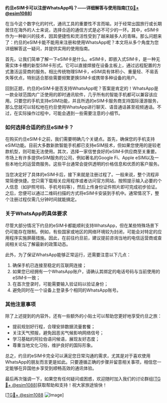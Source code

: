 **约旦eSIM卡可以注册WhatsApp吗？——详细解答与使用指南[[TG💪+ @esim1088](https://t.me/s/esim1088)]**

在当今这个数字化的时代，通讯工具的重要性不言而喻。对于经常出国旅行或长期居住在海外的人士来说，选择合适的通信方式是必不可少的一环。其中，eSIM卡作为一种新兴的技术，因其便捷性和灵活性受到了越来越多人的青睐。那么问题来了：约旦的eSIM卡能不能用来注册和使用WhatsApp呢？本文将从多个角度为您详细解答这一疑问，并提供实用的使用指南。

首先，让我们简单了解一下eSIM卡是什么。eSIM卡，即嵌入式SIM卡，是一种无需实体卡槽的新型SIM卡形式。它可以直接焊接在设备主板上，通过远程配置的方式激活运营商的服务。相比传统物理SIM卡，eSIM具有体积小、重量轻、不易丢失等优点，特别适合那些需要频繁更换SIM卡或携带多种设备的用户。

回到正题，约旦的eSIM卡是否支持WhatsApp呢？答案是肯定的！WhatsApp是一款全球范围内广泛使用的即时通讯软件，几乎所有的智能手机都可以兼容该应用。只要您的手机支持eSIM功能，并且所选的eSIM卡服务商支持国际漫游服务，那么您就可以轻松地在约旦使用WhatsApp进行聊天、语音通话甚至视频通话。不过，在实际操作过程中，可能会遇到一些需要注意的小细节。

### **如何选择合适的约旦eSIM卡？**

在购买约旦eSIM卡之前，我们需要明确几个关键点。首先，确保您的手机支持eSIM功能。目前大多数新款智能手机都已支持eSIM技术，但如果您使用的是较老款机型，则可能无法使用。其次，选择一家信誉良好的eSIM卡供应商至关重要。市场上有许多提供eSIM服务的公司，例如著名的Google Fi、Apple eSIM以及一些本地化的运营商服务。这些平台通常会提供透明的价格信息和优质的客户服务。

当您决定好了具体的eSIM卡后，接下来就是注册过程了。一般来说，整个流程非常简便快捷。您只需下载相关应用程序或者访问官方网站，按照提示输入必要的个人信息（如护照号码、手机号码等），然后上传身份证件照片即可完成初步验证。之后，您便可以通过二维码扫描的方式将eSIM卡安装到手机中。通常情况下，整个注册过程仅需几分钟时间就能搞定。

### **关于WhatsApp的具体要求**

尽管大部分情况下约旦的eSIM卡都能顺利支持WhatsApp，但在某些特殊场景下仍可能存在限制。例如，有些国家或地区的网络环境较为封闭，可能会对特定的应用程序实施屏蔽措施。因此，在前往约旦前，建议提前咨询当地的电信运营商或查阅相关论坛了解最新的政策动态。

此外，为了保证WhatsApp能够正常运行，还需要注意以下几点：
1. 确保手机已连接至稳定的互联网连接；
2. 如果您已经拥有一个WhatsApp账户，请确认其绑定的电话号码与当前使用的eSIM卡一致；
3. 在首次登录时，可能需要输入验证码以验证身份；
4. 避免同时在一个设备上登录多个相同的WhatsApp账号。

### **其他注意事项**

除了上述提到的内容外，还有一些额外的小贴士可以帮助您更好地享受约旦之旅：
- 提前规划好行程，合理安排数据流量套餐；
- 关注天气预报，避免因恶劣气候影响网络信号；
- 学习基础的阿拉伯语问候语，展现友好态度；
- 尊重当地文化习俗，维护良好的国际形象。

总之，约旦的eSIM卡完全可以满足您日常沟通的需求，尤其是对于喜欢使用WhatsApp的朋友而言更是如此。只要遵循正确的步骤并留意相关事项，相信您一定能够在异国他乡享受到顺畅高效的通讯体验。

最后再次强调一下，如果您有任何疑问或困惑，欢迎随时加入我们的讨论群组[[TG💪+ @esim1088](https://t.me/s/esim1088)]获取帮助和支持！祝大家旅途愉快！

[[TG💪+ @esim1088](https://t.me/s/esim1088) ![Image](https://i.postimg.cc/4NQfJmqS/Snipaste-2025-05-13-00-14-12.png)]